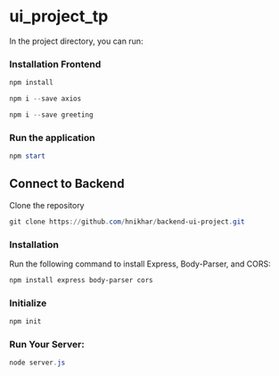 # ui_project_tp

In the project directory, you can run:

### Installation Frontend

 ```powershell
npm install 
```

 ```powershell
npm i --save axios
```

 ```powershell
npm i --save greeting
```

### Run the application

```powershell
npm start
```

## Connect to Backend

Clone the repository 
```powershell
git clone https://github.com/hnikhar/backend-ui-project.git
```

### Installation
Run the following command to install Express, Body-Parser, and CORS:

 ```powershell
npm install express body-parser cors
```

### Initialize

```powershell
npm init
```

### Run Your Server:

```powershell
node server.js
```
